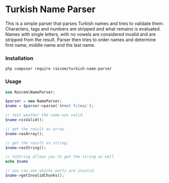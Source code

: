 # Turkish Name Parser
This is a simple parser that parses Turkish names and tries to validate them. Characters, tags and numbers are stripped and what remains is evaluated. Names with single letters, with no vowels are considered invalid and are stripped from the result. Parser then tries to order names and determine first name, middle name and the last name. 

### Installation

`php composer require raicem/turkish-name-parser`

### Usage

```php
use Raicem\NameParser;

$parser = new NameParser;
$name = $parser->parse('Ahmet Yılmaz');

// test weather the name was valid
$name->isValid();

// get the result as array
$name->asArray();

// get the result as string;
$name->asString();

// toString allows you to get the string as well
echo $name

// you can see whichs parts are invalid
$name->getInvalidChunks();
```